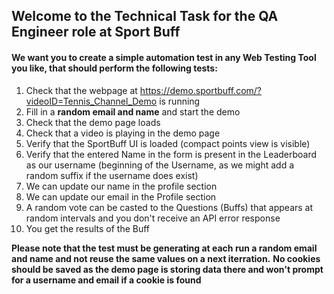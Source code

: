 ## Welcome to the Technical Task for the QA Engineer role at Sport Buff



#### We want you to create a simple automation test in any Web Testing Tool you like, that should perform the following tests: 


1. Check that the webpage at https://demo.sportbuff.com/?videoID=Tennis_Channel_Demo is running
2. Fill in a **random email and name** and start the demo 
3. Check that the demo page loads
4. Check that a video is playing in the demo page
5. Verify that the SportBuff UI is loaded (compact points view is visible)
6. Verify that the entered Name in the form is present in the Leaderboard as our username (beginning of the Username, as we might add a random suffix if the username does exist)
7. We can update our name in the profile section
8. We can update our email in the Profile section
9. A random vote can be casted to the Questions (Buffs) that appears at random intervals and you don't receive an API error response
10. You get the results of the Buff


**Please note that the test must be generating at each run a random email and name and not reuse the same values on a next iterration.**
**No cookies should be saved as the demo page is storing data there and won't prompt for a username and email if a cookie is found**
